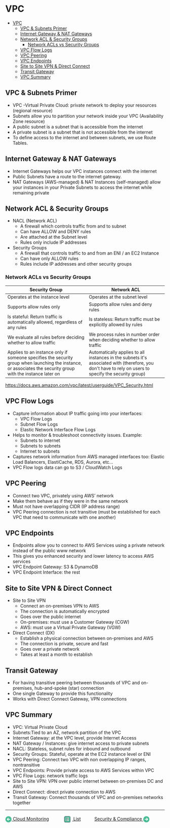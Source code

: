 # VPC

- [VPC](#vpc)
  - [VPC & Subnets Primer](#vpc--subnets-primer)
  - [Internet Gateway & NAT Gateways](#internet-gateway--nat-gateways)
  - [Network ACL & Security Groups](#network-acl--security-groups)
    - [Network ACLs vs Security Groups](#network-acls-vs-security-groups)
  - [VPC Flow Logs](#vpc-flow-logs)
  - [VPC Peering](#vpc-peering)
  - [VPC Endpoints](#vpc-endpoints)
  - [Site to Site VPN & Direct Connect](#site-to-site-vpn--direct-connect)
  - [Transit Gateway](#transit-gateway)
  - [VPC Summary](#vpc-summary)

## VPC & Subnets Primer

- VPC -Virtual Private Cloud: private network to deploy your resources (regional resource)
- Subnets allow you to partition your network inside your VPC (Availability Zone resource)
- A public subnet is a subnet that is accessible from the internet
- A private subnet is a subnet that is not accessible from the internet
- To define access to the internet and between subnets, we use Route Tables.

## Internet Gateway & NAT Gateways

- Internet Gateways helps our VPC instances connect with the internet
- Public Subnets have a route to the internet gateway.
- NAT Gateways (AWS-managed) & NAT Instances (self-managed) allow your instances in your Private Subnets to access the internet while remaining private

## Network ACL & Security Groups

- NACL (Network ACL)
  - A firewall which controls traffic from and to subnet
  - Can have ALLOW and DENY rules
  - Are attached at the Subnet level
  - Rules only include IP addresses
- Security Groups
  - A firewall that controls traffic to and from an ENI / an EC2 Instance
  - Can have only ALLOW rules
  - Rules include IP addresses and other security groups

### Network ACLs vs Security Groups

| Security Group                                                                                                                                               | Network ACL                                                                                                                                           |
| ------------------------------------------------------------------------------------------------------------------------------------------------------------ | ----------------------------------------------------------------------------------------------------------------------------------------------------- |
| Operates at the instance level                                                                                                                               | Operates at the subnet level                                                                                                                          |
| Supports allow rules only                                                                                                                                    | Supports allow rules and deny rules                                                                                                                   |
| Is stateful: Return traffic is automatically allowed, regardless of any rules                                                                                | Is stateless: Return traffic must be explicitly allowed by rules                                                                                      |
| We evaluate all rules before deciding whether to allow traffic                                                                                               | We process rules in number order when deciding whether to allow traffic                                                                               |
| Applies to an instance only if someone specifies the security group when launching the instance, or associates the security group with the instance later on | Automatically applies to all instances in the subnets it's associated with (therefore, you don't have to rely on users to specify the security group) |

<https://docs.aws.amazon.com/vpc/latest/userguide/VPC_Security.html>

## VPC Flow Logs

- Capture information about IP traffic going into your interfaces:
  - VPC Flow Logs
  - Subnet Flow Logs
  - Elastic Network Interface Flow Logs
- Helps to monitor & troubleshoot connectivity issues. Example:
  - Subnets to internet
  - Subnets to subnets
  - Internet to subnets
- Captures network information from AWS managed interfaces too: Elastic Load Balancers, ElastiCache, RDS, Aurora, etc…
- VPC Flow logs data can go to S3 / CloudWatch Logs

## VPC Peering

- Connect two VPC, privately using AWS’ network
- Make them behave as if they were in the same network
- Must not have overlapping CIDR (IP address range)
- VPC Peering connection is not transitive (must be established for each VPC that need to communicate with one another)

## VPC Endpoints

- Endpoints allow you to connect to AWS Services using a private network instead of the public www network
- This gives you enhanced security and lower latency to access AWS services
- VPC Endpoint Gateway: S3 & DynamoDB
- VPC Endpoint Interface: the rest

## Site to Site VPN & Direct Connect

- Site to Site VPN
  - Connect an on-premises VPN to AWS
  - The connection is automatically encrypted
  - Goes over the public internet
  - On-premises: must use a Customer Gateway (CGW)
  - AWS: must use a Virtual Private Gateway (VGW)
- Direct Connect (DX)
  - Establish a physical connection between on-premises and AWS
  - The connection is private, secure and fast
  - Goes over a private network
  - Takes at least a month to establish

## Transit Gateway

- For having transitive peering between thousands of VPC and on-premises, hub-and-spoke (star) connection
- One single Gateway to provide this functionality
- Works with Direct Connect Gateway, VPN connections

## VPC Summary

- VPC: Virtual Private Cloud
- Subnets:Tied to an AZ, network partition of the VPC
- Internet Gateway: at the VPC level, provide Internet Access
- NAT Gateway / Instances: give internet access to private subnets
- NACL: Stateless, subnet rules for inbound and outbound
- Security Groups: Stateful, operate at the EC2 instance level or ENI
- VPC Peering: Connect two VPC with non overlapping IP ranges, nontransitive
- VPC Endpoints: Provide private access to AWS Services within VPC
- VPC Flow Logs: network traffic logs
- Site to Site VPN: VPN over public internet between on-premises DC and AWS
- Direct Connect: direct private connection to AWS
- Transit Gateway: Connect thousands of VPC and on-premises networks together

* * *

[<img align="center" src="../images/back-arrow.png" height="20" width="20"/> Cloud Monitoring](./cloud_monitoring.md)&nbsp; &nbsp; &nbsp; &nbsp; &nbsp; &nbsp;[<img align="center" src="../images/list.png" height="30" width="30"/> List](../README.md)&nbsp; &nbsp; &nbsp; &nbsp; &nbsp; &nbsp;[Security & Compliance <img align="center" src="../images/forward-arrow.png" height="20" width="20"/>](./security_compliance.md)
